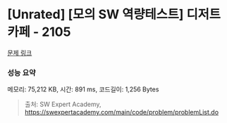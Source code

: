 # [Unrated] [모의 SW 역량테스트] 디저트 카페 - 2105 

[문제 링크](https://swexpertacademy.com/main/code/problem/problemDetail.do?contestProbId=AV5VwAr6APYDFAWu) 

### 성능 요약

메모리: 75,212 KB, 시간: 891 ms, 코드길이: 1,256 Bytes



> 출처: SW Expert Academy, https://swexpertacademy.com/main/code/problem/problemList.do